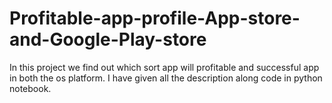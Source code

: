 # Profitable-app-profile-App-store-and-Google-Play-store
In this project we find out which sort app will profitable and successful app in both the os platform. I have given all the description along code in python notebook.
